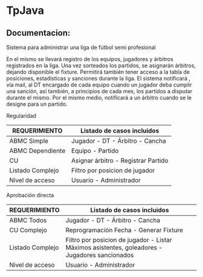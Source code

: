 # TpJava
## Documentacion:

Sistema para administrar una liga de fútbol semi profesional

En el mismo se llevará registro de los equipos, jugadores y árbitros registrados en la liga.
Una vez sorteados los partidos, se asignarán árbitros, dejando disponible el fixture.
Permitirá también tener acceso a la tabla de posiciones, estadísticas y sanciones durante la liga.
El sistema notificará , vía mail, al DT encargado de cada equipo cuando un jugador deba cumplir una sanción, así también, a principios de cada mes, los partidos a disputar durante el mismo.
Por el mismo medio, notificará a un árbitro cuando se le designe para un partido.

Regularidad


| REQUERIMIENTO    | Listado de casos incluidos          |
| -------------    | ----------------------------------- |
| ABMC Simple      | Jugador - DT - Árbitro - Cancha     |
| ABMC Dependiente | Equipo - Partido                    |
| CU               | Asignar árbitro - Registrar Partido |
| Listado Complejo | Filtro por posicion de jugador      |
| Nivel de acceso  | Usuario - Administrador             |


Aprobación directa

| REQUERIMIENTO    | Listado de casos incluidos             |
| -------------    | -----------------------------------    |
| ABMC Todos       | Jugador - DT - Árbitro - Cancha        |
| CU  Complejo     | Reprogramación Fecha - Generar Fixture |
| Listado Complejo | Filtro por posicion de jugador - Listar Máximos asistentes, goleadores - Jugadores sancionados        |
| Nivel de acceso  | Usuario - Administrador                |

